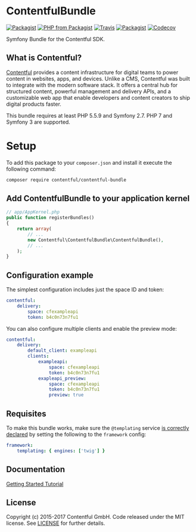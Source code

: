 # ContentfulBundle

[![Packagist](https://img.shields.io/packagist/v/contentful/contentful-bundle.svg?style=for-the-badge)](https://packagist.org/packages/contentful/contentful-bundle)
[![PHP from Packagist](https://img.shields.io/packagist/php-v/contentful/contentful-bundle.svg?style=for-the-badge)](https://packagist.org/packages/contentful/contentful-bundle)
[![Travis](https://img.shields.io/travis/contentful/ContentfulBundle.svg?style=for-the-badge)](https://travis-ci.org/contentful/ContentfulBundle)
[![Packagist](https://img.shields.io/github/license/contentful/ContentfulBundle.svg?style=for-the-badge)](https://packagist.org/packages/contentful/contentful-bundle)
[![Codecov](https://img.shields.io/codecov/c/github/contentful/ContentfulBundle.svg?style=for-the-badge)](https://codecov.io/gh/contentful/ContentfulBundle)

Symfony Bundle for the Contentful SDK.

## What is Contentful?

[Contentful](https://www.contentful.com) provides a content infrastructure for digital teams to power content in websites, apps, and devices. Unlike a CMS, Contentful was built to integrate with the modern software stack. It offers a central hub for structured content, powerful management and delivery APIs, and a customizable web app that enable developers and content creators to ship digital products faster.

This bundle requires at least PHP 5.5.9 and Symfony 2.7. PHP 7 and Symfony 3 are supported.

# Setup

To add this package to your `composer.json` and install it execute the following command:

``` bash
composer require contentful/contentful-bundle
```

## Add ContentfulBundle to your application kernel

``` php
// app/AppKernel.php
public function registerBundles()
{
    return array(
        // ...
        new Contentful\ContentfulBundle\ContentfulBundle(),
        // ...
    );
}
```

## Configuration example

The simplest configuration includes just the space ID and token:

``` yaml
contentful:
    delivery:
        space: cfexampleapi
        token: b4c0n73n7fu1
```

You can also configure multiple clients and enable the preview mode:

``` yaml
contentful:
    delivery:
        default_client: exampleapi
        clients:
            exampleapi:
                space: cfexampleapi
                token: b4c0n73n7fu1
            exapleapi_preview:
                space: cfexampleapi
                token: b4c0n73n7fu1
                preview: true
```

## Requisites

To make this bundle works, make sure the `@templating` service [is correctly declared](https://symfony.com/doc/3.2/templating/templating_service.html) by setting the following to the `framework` config:

``` yml
framework:
    templating: { engines: ['twig'] }
```

## Documentation

[Getting Started Tutorial](https://www.contentful.com/developers/docs/php/tutorials/getting-started-with-contentful-and-symfony/)

## License

Copyright (c) 2015-2017 Contentful GmbH. Code released under the MIT license. See [LICENSE](LICENSE) for further details.
